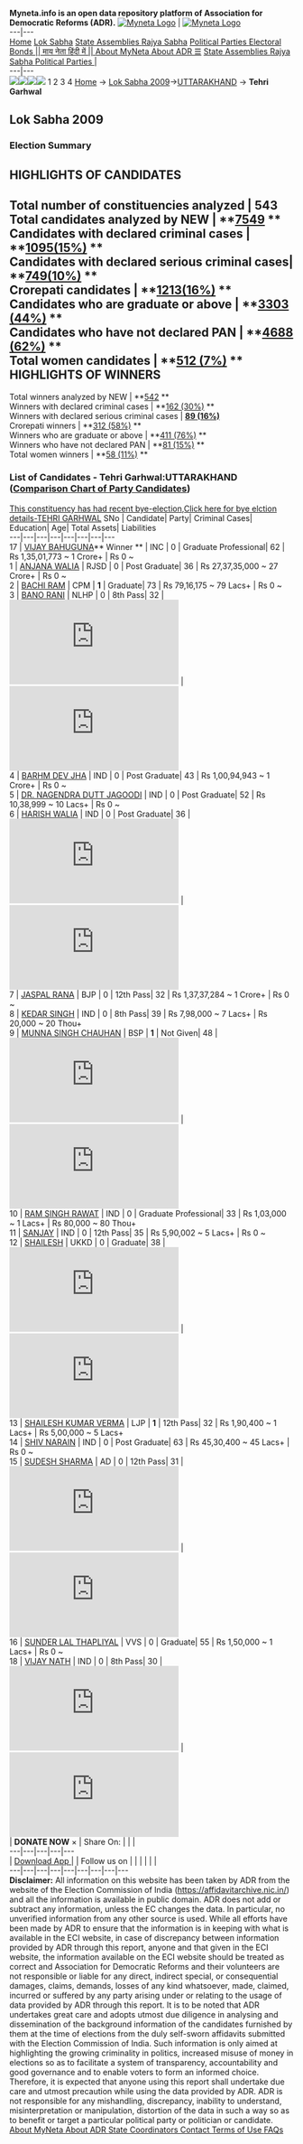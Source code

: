 **Myneta.info is an open data repository platform of Association for Democratic Reforms (ADR).**
[![Myneta Logo](https://www.myneta.info/lib/img/myneta-logo.png)](https://www.myneta.info/) | [![Myneta Logo](https://www.myneta.info/lib/img/adr-logo.png)](https://adrindia.org)  
---|---  
[Home](https://www.myneta.info/) [Lok Sabha](https://www.myneta.info/#ls "Lok Sabha") [ State Assemblies ](https://www.myneta.info/#sa "State Assemblies") [Rajya Sabha](https://www.myneta.info/#rs "Rajya Sabha") [Political Parties ](https://www.myneta.info/party "Political Parties") [ Electoral Bonds ](https://www.myneta.info/electoral_bonds "Electoral Bonds") [ || माय नेता हिंदी में || ](https://translate.google.co.in/translate?prev=hp&hl=en&js=y&u=www.myneta.info&sl=en&tl=hi&history_state0=) [ About MyNeta ](https://adrindia.org/content/about-myneta) [ About ADR ](https://adrindia.org/about-adr/who-we-are) [☰](javascript:void\(0\))
[ State Assemblies ](https://www.myneta.info/#sa "State Assemblies") [ Rajya Sabha ](https://www.myneta.info/#rs "Rajya Sabha") [ Political Parties ](https://www.myneta.info/party "Political Parties")
|   
---|---  
![](https://www.myneta.info/lib/img/banner/banner-1.png)![](https://www.myneta.info/lib/img/banner/banner-2.png)![](https://www.myneta.info/lib/img/banner/banner-3.png)![](https://www.myneta.info/lib/img/banner/banner-4.png)
1  2  3  4 
[Home](https://www.myneta.info/) → [Lok Sabha 2009](https://www.myneta.info/ls2009/)→[UTTARAKHAND](https://www.myneta.info/ls2009/index.php?action=show_constituencies&state_id=28) → **Tehri Garhwal**
### 
## Lok Sabha 2009
###  Election Summary 
HIGHLIGHTS OF CANDIDATES  
---  
Total number of constituencies analyzed |  543   
Total candidates analyzed by NEW | **[7549](https://www.myneta.info/ls2009/index.php?action=summary&subAction=candidates_analyzed&sort=candidate#summary) **  
Candidates with declared criminal cases | **[1095(15%)](https://www.myneta.info/ls2009/index.php?action=summary&subAction=crime&sort=candidate#summary) **  
Candidates with declared serious criminal cases| **[749(10%)](https://www.myneta.info/ls2009/index.php?action=summary&subAction=serious_crime&sort=candidate#summary) **  
Crorepati candidates | **[1213(16%)](https://www.myneta.info/ls2009/index.php?action=summary&subAction=crorepati&sort=candidate#summary) **  
Candidates who are graduate or above | **[3303 (44%)](https://www.myneta.info/ls2009/index.php?action=summary&subAction=education&sort=candidate#summary) **  
Candidates who have not declared PAN | **[4688 (62%)](https://www.myneta.info/ls2009/index.php?action=summary&subAction=without_pan&sort=candidate#summary) **  
Total women candidates | **[512 (7%)](https://www.myneta.info/ls2009/index.php?action=summary&subAction=women_candidate&sort=candidate#summary) **  
HIGHLIGHTS OF WINNERS  
---  
Total winners analyzed by NEW | **[542](https://www.myneta.info/ls2009/index.php?action=summary&subAction=winner_analyzed&sort=candidate#summary) **  
Winners with declared criminal cases | **[162 (30%)](https://www.myneta.info/ls2009/index.php?action=summary&subAction=winner_crime&sort=candidate#summary) **  
Winners with declared serious criminal cases | **[89 (16%)](https://www.myneta.info/ls2009/index.php?action=summary&subAction=winner_serious_crime&sort=candidate#summary)**  
Crorepati winners | **[312 (58%)](https://www.myneta.info/ls2009/index.php?action=summary&subAction=winner_crorepati&sort=candidate#summary) **  
Winners who are graduate or above | **[411 (76%)](https://www.myneta.info/ls2009/index.php?action=summary&subAction=winner_education&sort=candidate#summary) **  
Winners who have not declared PAN | **[81 (15%)](https://www.myneta.info/ls2009/index.php?action=summary&subAction=winner_without_pan&sort=candidate#summary) **  
Total women winners | **[58 (11%)](https://www.myneta.info/ls2009/index.php?action=summary&subAction=winner_women&sort=candidate#summary) **  
### List of Candidates - Tehri Garhwal:UTTARAKHAND ([Comparison Chart of Party Candidates](https://www.myneta.info/ls2009/comparisonchart.php?constituency_id=537))
[This constituency has had recent bye-election,Click here for bye elction details-TEHRI GARHWAL](https://www.myneta.info/lsbye2012/index.php?action=show_candidates&constituency_id=1)
SNo | Candidate| Party| Criminal Cases| Education| Age| Total Assets| Liabilities  
---|---|---|---|---|---|---|---  
17  | [VIJAY BAHUGUNA](https://www.myneta.info/ls2009/candidate.php?candidate_id=8225)** Winner ** | INC | 0 | Graduate Professional| 62 | Rs 1,35,01,773 ~ 1 Crore+ | Rs 0 ~   
1  | [ANJANA WALIA](https://www.myneta.info/ls2009/candidate.php?candidate_id=8227) | RJSD | 0 | Post Graduate| 36 | Rs 27,37,35,000 ~ 27 Crore+ | Rs 0 ~   
2  | [BACHI RAM](https://www.myneta.info/ls2009/candidate.php?candidate_id=8223) | CPM | **1** | Graduate| 73 | Rs 79,16,175 ~ 79 Lacs+ | Rs 0 ~   
3  | [BANO RANI](https://www.myneta.info/ls2009/candidate.php?candidate_id=8228) | NLHP | 0 | 8th Pass| 32 | ![](https://myneta.info/image_v2.php?myneta_folder=ls2009&candidate_id=8228&col=ta) | ![](https://myneta.info/image_v2.php?myneta_folder=ls2009&candidate_id=8228&col=lia)  
4  | [BARHM DEV JHA](https://www.myneta.info/ls2009/candidate.php?candidate_id=8234) | IND | 0 | Post Graduate| 43 | Rs 1,00,94,943 ~ 1 Crore+ | Rs 0 ~   
5  | [DR. NAGENDRA DUTT JAGOODI](https://www.myneta.info/ls2009/candidate.php?candidate_id=8233) | IND | 0 | Post Graduate| 52 | Rs 10,38,999 ~ 10 Lacs+ | Rs 0 ~   
6  | [HARISH WALIA](https://www.myneta.info/ls2009/candidate.php?candidate_id=8239) | IND | 0 | Post Graduate| 36 | ![](https://myneta.info/image_v2.php?myneta_folder=ls2009&candidate_id=8239&col=ta) | ![](https://myneta.info/image_v2.php?myneta_folder=ls2009&candidate_id=8239&col=lia)  
7  | [JASPAL RANA](https://www.myneta.info/ls2009/candidate.php?candidate_id=8222) | BJP | 0 | 12th Pass| 32 | Rs 1,37,37,284 ~ 1 Crore+ | Rs 0 ~   
8  | [KEDAR SINGH](https://www.myneta.info/ls2009/candidate.php?candidate_id=8232) | IND | 0 | 8th Pass| 39 | Rs 7,98,000 ~ 7 Lacs+ | Rs 20,000 ~ 20 Thou+  
9  | [MUNNA SINGH CHAUHAN](https://www.myneta.info/ls2009/candidate.php?candidate_id=8224) | BSP | **1** | Not Given| 48 | ![](https://myneta.info/image_v2.php?myneta_folder=ls2009&candidate_id=8224&col=ta) | ![](https://myneta.info/image_v2.php?myneta_folder=ls2009&candidate_id=8224&col=lia)  
10  | [RAM SINGH RAWAT](https://www.myneta.info/ls2009/candidate.php?candidate_id=8235) | IND | 0 | Graduate Professional| 33 | Rs 1,03,000 ~ 1 Lacs+ | Rs 80,000 ~ 80 Thou+  
11  | [SANJAY](https://www.myneta.info/ls2009/candidate.php?candidate_id=8238) | IND | 0 | 12th Pass| 35 | Rs 5,90,002 ~ 5 Lacs+ | Rs 0 ~   
12  | [SHAILESH](https://www.myneta.info/ls2009/candidate.php?candidate_id=8226) | UKKD | 0 | Graduate| 38 | ![](https://myneta.info/image_v2.php?myneta_folder=ls2009&candidate_id=8226&col=ta) | ![](https://myneta.info/image_v2.php?myneta_folder=ls2009&candidate_id=8226&col=lia)  
13  | [SHAILESH KUMAR VERMA](https://www.myneta.info/ls2009/candidate.php?candidate_id=8229) | LJP | **1** | 12th Pass| 32 | Rs 1,90,400 ~ 1 Lacs+ | Rs 5,00,000 ~ 5 Lacs+  
14  | [SHIV NARAIN](https://www.myneta.info/ls2009/candidate.php?candidate_id=8237) | IND | 0 | Post Graduate| 63 | Rs 45,30,400 ~ 45 Lacs+ | Rs 0 ~   
15  | [SUDESH SHARMA](https://www.myneta.info/ls2009/candidate.php?candidate_id=8230) | AD | 0 | 12th Pass| 31 | ![](https://myneta.info/image_v2.php?myneta_folder=ls2009&candidate_id=8230&col=ta) | ![](https://myneta.info/image_v2.php?myneta_folder=ls2009&candidate_id=8230&col=lia)  
16  | [SUNDER LAL THAPLIYAL](https://www.myneta.info/ls2009/candidate.php?candidate_id=8231) | VVS | 0 | Graduate| 55 | Rs 1,50,000 ~ 1 Lacs+ | Rs 0 ~   
18  | [VIJAY NATH](https://www.myneta.info/ls2009/candidate.php?candidate_id=8236) | IND | 0 | 8th Pass| 30 | ![](https://myneta.info/image_v2.php?myneta_folder=ls2009&candidate_id=8236&col=ta) | ![](https://myneta.info/image_v2.php?myneta_folder=ls2009&candidate_id=8236&col=lia)  
|  **DONATE NOW** × |  Share On:  | [](https://api.whatsapp.com/send?text=https%3A%2F%2Fmyneta.info%2Fpunjab2022%2Findex.php%3Faction%3Dshow_constituencies%26state_id%3D19) | [](https://www.facebook.com/sharer/sharer.php?u=https%3A%2F%2Fmyneta.info%2Fpunjab2022%2Findex.php%3Faction%3Dshow_constituencies%26state_id%3D19) | [](https://twitter.com/share?url=https%3A%2F%2Fmyneta.info%2Fpunjab2022%2Findex.php%3Faction%3Dshow_constituencies%26state_id%3D19)  
---|---|---|---|---  
| [ Download App ](https://play.google.com/store/apps/details?id=com.webrosoft.myneta1&pcampaignid=pcampaignidMKT-Other-global-all-co-prtnr-py-PartBadge-Mar2515-1) | [](https://play.google.com/store/apps/details?id=com.webrosoft.myneta1&pcampaignid=pcampaignidMKT-Other-global-all-co-prtnr-py-PartBadge-Mar2515-1) |  Follow us on  | [](https://www.facebook.com/adrindia.org/) | [](https://twitter.com/adrspeaks) | [](https://groups.google.com/g/national-election-watch?hl=en&pli=1) | [](https://www.instagram.com/adrspeaks/) | [](https://www.youtube.com/user/adrspeaks) | [](https://sharechat.com/profile/adrspeaks)  
---|---|---|---|---|---|---|---|---  
**Disclaimer:** All information on this website has been taken by ADR from the website of the Election Commission of India (https://affidavitarchive.nic.in/) and all the information is available in public domain. ADR does not add or subtract any information, unless the EC changes the data. In particular, no unverified information from any other source is used. While all efforts have been made by ADR to ensure that the information is in keeping with what is available in the ECI website, in case of discrepancy between information provided by ADR through this report, anyone and that given in the ECI website, the information available on the ECI website should be treated as correct and Association for Democratic Reforms and their volunteers are not responsible or liable for any direct, indirect special, or consequential damages, claims, demands, losses of any kind whatsoever, made, claimed, incurred or suffered by any party arising under or relating to the usage of data provided by ADR through this report. It is to be noted that ADR undertakes great care and adopts utmost due diligence in analysing and dissemination of the background information of the candidates furnished by them at the time of elections from the duly self-sworn affidavits submitted with the Election Commission of India. Such information is only aimed at highlighting the growing criminality in politics, increased misuse of money in elections so as to facilitate a system of transparency, accountability and good governance and to enable voters to form an informed choice. Therefore, it is expected that anyone using this report shall undertake due care and utmost precaution while using the data provided by ADR. ADR is not responsible for any mishandling, discrepancy, inability to understand, misinterpretation or manipulation, distortion of the data in such a way so as to benefit or target a particular political party or politician or candidate. 
[ About MyNeta ](https://adrindia.org/content/about-myneta) [ About ADR ](https://adrindia.org/about-adr/who-we-are) [ State Coordinators ](https://adrindia.org/about-adr/state-coordinators) [ Contact ](https://adrindia.org/contact-us) [ Terms of Use ](https://adrindia.org/content/adr-terms-use) [ FAQs ](https://adrindia.org/content/faqs)
